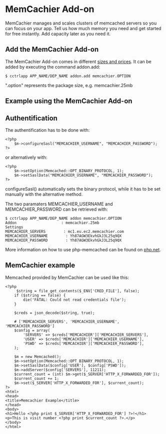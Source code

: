 # MemCachier Add-on

MemCachier manages and scales clusters of memcached servers so you can focus on your app. Tell us how much memory you need and get started for free instantly. Add capacity later as you need it.

## Add the MemCachier Add-on

The MemCachier Add-on comes in different [sizes and prices](https://www.cloudcontrol.com/add-ons/memcachier). It can be added by executing the command addon.add:

~~~
$ cctrlapp APP_NAME/DEP_NAME addon.add memcachier.OPTION
~~~
".option" represents the package size, e.g. memcachier.25mb

## Example using the MemCachier Add-on

## Authentification

The authentification has to be done with:

~~~
<?php
    $m->configureSasl("MEMCACHIER_USERNAME", "MEMCACHIER_PASSWORD");
?>
~~~

or alternatively with:

~~~
<?php
    $m->setOption(Memcached::OPT_BINARY_PROTOCOL, 1);
    $m->setSaslData("MEMCACHIER_USERNAME", "MEMCACHIER_PASSWORD");
?>
~~~

configureSasl() automatically sets the binary protocol, while it has to be set manually with the alternative method.

The two paramaters MEMCACHIER_USERNAME and MEMCACHIER_PASSWORD can be retrieved with:

~~~
$ cctrlapp APP_NAME/DEP_NAME addon memcachier.OPTION
Addon                    : memcachier.25mb
Settings
MEMCACHIER_SERVERS        : mc1.eu.ec2.memcachier.com
MEMCACHIER_USERNAME        : Yh87AGW3EkvhGkJ3L25q9QX
MEMCACHIER_PASSWORD        : Yh87AGW3EkvhGkJ3L25q9QX
~~~

More information on how to use php-memcached can be found on [php.net](http://php.net/manual/en/book.memcached.php).

## MemCachier example

Memcached provided by MemCachier can be used like this:

~~~
<?php
     $string = file_get_contents($_ENV['CRED_FILE'], false);
    if ($string == false) {
        die('FATAL: Could not read credentials file');
    }

    $creds = json_decode($string, true);

    # ['MEMCACHIER_SERVERS', 'MEMCACHIER_USERNAME', 'MEMCACHIER_PASSWORD']
    $config = array(
        'SERVERS' => $creds['MEMCACHIER']['MEMCACHIER_SERVERS'],
        'USER' => $creds['MEMCACHIER']['MEMCACHIER_USERNAME'],  
        'PSWD' => $creds['MEMCACHIER']['MEMCACHIER_PASSWORD'],
    );

    $m = new Memcached();
    $m->setOption(Memcached::OPT_BINARY_PROTOCOL, 1);
    $m->setSaslData($config['USER'], $config['PSWD']);
    $m->addServer($config['SERVERS'], 11211);
    $current_count = (int) $m->get($_SERVER['HTTP_X_FORWARDED_FOR']);
    $current_count += 1;
    $m->set($_SERVER['HTTP_X_FORWARDED_FOR'], $current_count);
?>
<html>
<head>
<title>Memcachier Example</title>
</head>
<body>
<h1>Hello <?php print $_SERVER['HTTP_X_FORWARDED_FOR'] ?>!</h1>
<p>This is visit number <?php print $current_count ?>.</p>
</body>
</html>
~~~

